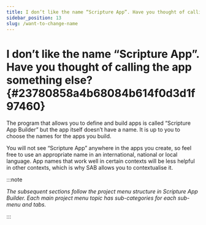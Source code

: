 ```yaml
---
title: I don’t like the name “Scripture App”. Have you thought of calling the app something else?
sidebar_position: 13
slug: /want-to-change-name
---
```




# **I don’t like the name “Scripture App”. Have you thought of calling the app something else?** {#23780858a4b68084b614f0d3d1f97460}


The program that allows you to define and build apps is called “Scripture App Builder” but the app itself doesn’t have a name. It is up to you to choose the names for the apps you build.


You will not see “Scripture App” anywhere in the apps you create, so feel free to use an appropriate name in an international, national or local language. App names that work well in certain contexts will be less helpful in other contexts, which is why SAB allows you to contextualise it.


:::note

_The subsequent sections follow the project menu structure in Scripture App Builder. Each main project menu topic has sub-categories for each sub-menu and tabs._

:::



